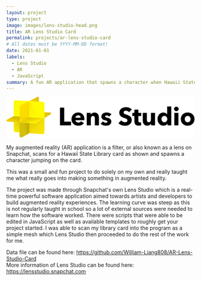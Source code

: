 ```yaml
---
layout: project
type: project
image: images/lens-studio-head.png
title: AR Lens Studio Card
permalink: projects/ar-lens-studio-card
# All dates must be YYYY-MM-DD format!
date: 2021-01-01
labels:
  - Lens Studio
  - AR
  - JavaScript
summary: A fun AR application that spawns a character when Hawaii State Library card is detected in frame.
---
```


<img src="../images/lens-studio.png">

My augmented reality (AR) application is a filter, or also known as a lens on Snapchat, scans for a Hawaii State Library card as shown and spawns a character jumping on the card.

This was a small and fun project to do solely on my own and really taught me what really goes into making something in augmented reality.

The project was made through Snapchat's own Lens Studio which is a real-time powerful software application aimed towards artists and developers to build augmented reality experiences. The learning curve was steep as this is not regularly taught in school so a lot of external sources were needed to learn how the software worked. There were scripts that were able to be edited in JavaScript as well as available templates to roughly get your project started. I was able to scan my library card into the program as a simple mesh which Lens Studio then proceeded to do the rest of the work for me. 


Data file can be found here: <a href="https://github.com/William-Liang808/AR-Lens-Studio-Card"><i class="large github icon"></i>https://github.com/William-Liang808/AR-Lens-Studio-Card<br></a>
More information of Lens Studio can be found here: <a href="https://lensstudio.snapchat.com/">https://lensstudio.snapchat.com</a>
